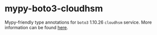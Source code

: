 # mypy-boto3-cloudhsm

Mypy-friendly type annotations for `boto3` 1.10.26 `cloudhsm` service.
More information can be found [here](https://github.com/vemel/mypy_boto3).